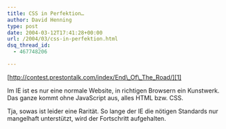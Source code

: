 ```yaml
---
title: CSS in Perfektion…
author: David Henning
type: post
date: 2004-03-12T17:41:28+00:00
url: /2004/03/css-in-perfektion.html
dsq_thread_id:
  - 467748206

---
```

[http://contest.prestontalk.com/index/End\_Of\_The_Road/][1] 

Im IE ist es nur eine normale Website, in richtigen Browsern ein Kunstwerk. Das ganze kommt ohne JavaScript aus, alles HTML bzw. CSS.
  
Tja, sowas ist leider eine Rarität. So lange der IE die nötigen Standards nur mangelhaft unterstützt, wird der Fortschritt aufgehalten.

 [1]: http://contest.prestontalk.com/index/End_Of_The_Road/